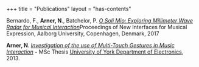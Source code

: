 +++
title = "Publications"
layout = "has-contents"



Bernardo, F., **Arner, N**., Batchelor, P. [*O Soli Mio: Exploring Millimeter Wave Radar for Musical Interaction*](http://homes.create.aau.dk/dano/nime17/papers/0054/index.html)Proceedings of New Interfaces for Musical Expression, Aalborg University, Copenhagen, Denmark, 2017

**Arner, N**. [*Investigation of the use of Multi-Touch Gestures in Music Interaction*](http://etheses.whiterose.ac.uk/5312/) **-** MSc Thesis [University of York Department of Electronics](https://www.york.ac.uk/electronics/), 2013.

